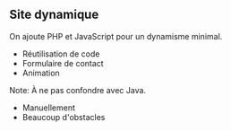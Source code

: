 ## Site dynamique

On ajoute PHP et JavaScript pour un dynamisme minimal.

- Réutilisation de code
- Formulaire de contact
- Animation

Note:
À ne pas confondre avec Java.

- Manuellement
- Beaucoup d'obstacles